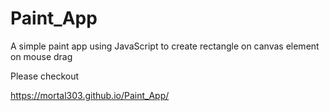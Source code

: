 # Paint_App
A simple paint app using JavaScript to create rectangle on canvas element on mouse drag

Please checkout

https://mortal303.github.io/Paint_App/
